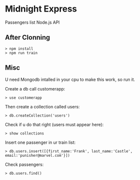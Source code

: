 # Midnight Express

Passengers list Node.js API

## After Clonning

```
> npm install
> npm run train
```

## Misc

U need Mongodb intalled in your cpu to make this work, so run it.

Create a db call customerapp:

``` > use customerapp ```

Then create a collection called users:

``` > db.createCollection('users') ```

Check if u do that right (users must appear here):

```> show collections ```

Insert one passenger in ur train list:

``` > db.users.insert([{first_name:'Frank', last_name:'Castle', email:'punisher@marvel.com'}]) ```

Check passengers:

``` > db.users.find() ```
